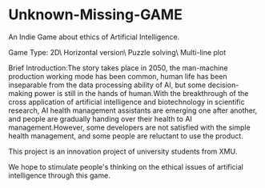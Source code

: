 # Unknown-Missing-GAME
An Indie Game about ethics of Artificial Intelligence.

Game Type: 2D\ Horizontal version\ Puzzle solving\ Multi-line plot

Brief Introduction:The story takes place in 2050, the man-machine production working mode has been common, human life has been inseparable from the data processing ability of AI, but some decision-making power is still in the hands of human.With the breakthrough of the cross application of artificial intelligence and biotechnology in scientific research, AI health management assistants are emerging one after another, and people are gradually handing over their health to AI management.However, some developers are not satisfied with the simple health management, and some people are reluctant to use the product.

This project is an innovation project of university students from XMU.

We hope to stimulate people's thinking on the ethical issues of artificial intelligence through this game.
